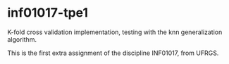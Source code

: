 # inf01017-tpe1
K-fold cross validation implementation, testing with the knn generalization algorithm.

This is the first extra assignment of the discipline INF01017, from UFRGS.

